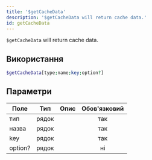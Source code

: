 ```yaml
---
title: '$getCacheData'
description: '$getCacheData will return cache data.'
id: getCacheData
---
```


`$getCacheData` will return cache data.

## Використання

```php
$getCacheData[type;name;key;option?]
```

## Параметри

| Поле    | Тип   | Опис | Обов'язковий |
| ------- | ----- | ---- |:------------:|
| тип     | рядок |      |     так      |
| назва   | рядок |      |     так      |
| key     | рядок |      |     так      |
| option? | рядок |      |      ні      |